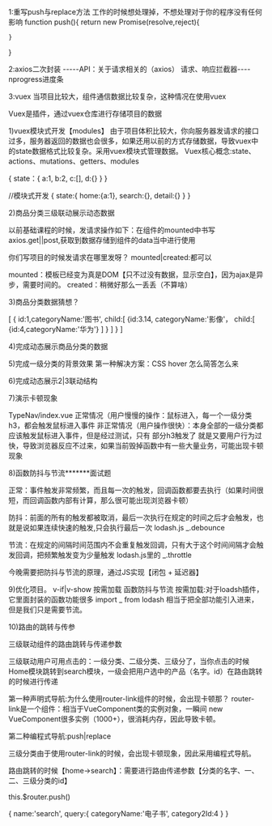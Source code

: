 1:重写push与replace方法
工作的时候想处理掉，不想处理对于你的程序没有任何影响
function push(){
    return new Promise(resolve,reject){

    }
}


2:axios二次封装
-----API：关于请求相关的（axios）
请求、响应拦截器----nprogress进度条


3:vuex
当项目比较大，组件通信数据比较复杂，这种情况在使用vuex

Vuex是插件，通过vuex仓库进行存储项目的数据



1)vuex模块式开发【modules】
由于项目体积比较大，你向服务器发请求的接口过多，服务器返回的数据也会很多，如果还用以前的方式存储数据，导致vuex中的state数据格式比较复杂。采用vuex模块式管理数据。
Vuex核心概念:state、actions、mutations、getters、modules

{
    state：{
         a:1,
         b:2,
         c:[],
         d:{}
    }
}

//模块式开发
{
    state:{
        home:{a:1},
        search:{},
        detail:{}
    }
}


2)商品分类三级联动展示动态数据

以前基础课程的时候，发请求操作如下：在组件的mounted中书写axios.get||post,获取到数据存储到组件的data当中进行使用


你们写项目的时候发请求在哪里发呀？
mounted|created:都可以

mounted：模板已经变为真是DOM【只不过没有数据，显示空白】，因为ajax是异步，需要时间的。
created：稍微好那么一丢丢（不算啥）




3)商品分类数据猜想？

[
    {
        id:1,categoryName:'图书',
        child:[
             {id:3.14,
              categoryName:'影像'，
              child:[
                   {id:4,categoryName:'华为'}
              ]
             }
        ]
    }
]


4)完成动态展示商品分类的数据






5)完成一级分类的背景效果
第一种解决方案：CSS  hover 怎么简答怎么来





6)完成动态展示2|3联动结构








7)演示卡顿现象

TypeNav/index.vue
正常情况（用户慢慢的操作：鼠标进入，每一个一级分类h3，都会触发鼠标进入事件
非正常情况（用户操作很快）：本身全部的一级分类都应该触发鼠标进入事件，但是经过测试，只有 部分h3触发了
就是又要用户行为过快，导致浏览器反应不过来，如果当前毁掉函数中有一些大量业务，可能出现卡顿现象


8)函数防抖与节流*******面试题

正常：事件触发非常频繁，而且每一次的触发，回调函数都要去执行（如果时间很短，而回调函数内部有计算，那么很可能出现浏览器卡顿）

防抖：前面的所有的触发都被取消，最后一次执行在规定的时间之后才会触发，也就是说如果连续快速的触发,只会执行最后一次
lodash.js
_.debounce

节流：在规定的间隔时间范围内不会重复触发回调，只有大于这个时间间隔才会触发回调，把频繁触发变为少量触发
lodash.js里的
_.throttle

今晚需要把防抖与节流的原理，通过JS实现【闭包 + 延迟器】





9)优化项目。
v-if|v-show
按需加载
函数防抖与节流
按需加载:对于loadsh插件，它里面封装的函数功能很多
import _ from lodash 相当于把全部功能引入进来，但是我们只是需要节流。





10)路由的跳转与传参

三级联动组件的路由跳转与传递参数

三级联动用户可用点击的：一级分类、二级分类、三级分了，当你点击的时候
Home模块跳转到search模块，一级会把用户选中的产品（名字。id）在路由跳转的时候进行传递


第一种声明式导航:为什么使用router-link组件的时候，会出现卡顿那？
router-link是一个组件：相当于VueComponent类的实例对象，一瞬间
new VueComponent很多实例（1000+），很消耗内存，因此导致卡顿。



第二种编程式导航:push|replace

三级分类由于使用router-link的时候，会出现卡顿现象，因此采用编程式导航。

路由跳转的时候【home->search】：需要进行路由传递参数【分类的名字、一、二、三级分类的id】


this.$router.push()

{ 
 name:'search',
 query:{
    categoryName:'电子书',
    category2Id:4
 }
}








































